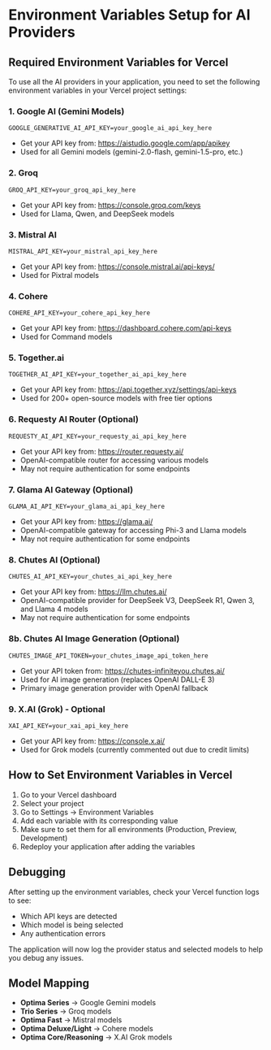 # Environment Variables Setup for AI Providers

## Required Environment Variables for Vercel

To use all the AI providers in your application, you need to set the following environment variables in your Vercel project settings:

### 1. Google AI (Gemini Models)
```
GOOGLE_GENERATIVE_AI_API_KEY=your_google_ai_api_key_here
```
- Get your API key from: https://aistudio.google.com/app/apikey
- Used for all Gemini models (gemini-2.0-flash, gemini-1.5-pro, etc.)

### 2. Groq
```
GROQ_API_KEY=your_groq_api_key_here
```
- Get your API key from: https://console.groq.com/keys
- Used for Llama, Qwen, and DeepSeek models

### 3. Mistral AI
```
MISTRAL_API_KEY=your_mistral_api_key_here
```
- Get your API key from: https://console.mistral.ai/api-keys/
- Used for Pixtral models

### 4. Cohere
```
COHERE_API_KEY=your_cohere_api_key_here
```
- Get your API key from: https://dashboard.cohere.com/api-keys
- Used for Command models

### 5. Together.ai
```
TOGETHER_AI_API_KEY=your_together_ai_api_key_here
```
- Get your API key from: https://api.together.xyz/settings/api-keys
- Used for 200+ open-source models with free tier options

### 6. Requesty AI Router (Optional)
```
REQUESTY_AI_API_KEY=your_requesty_ai_api_key_here
```
- Get your API key from: https://router.requesty.ai/
- OpenAI-compatible router for accessing various models
- May not require authentication for some endpoints

### 7. Glama AI Gateway (Optional)
```
GLAMA_AI_API_KEY=your_glama_ai_api_key_here
```
- Get your API key from: https://glama.ai/
- OpenAI-compatible gateway for accessing Phi-3 and Llama models
- May not require authentication for some endpoints

### 8. Chutes AI (Optional)
```
CHUTES_AI_API_KEY=your_chutes_ai_api_key_here
```
- Get your API key from: https://llm.chutes.ai/
- OpenAI-compatible provider for DeepSeek V3, DeepSeek R1, Qwen 3, and Llama 4 models
- May not require authentication for some endpoints

### 8b. Chutes AI Image Generation (Optional)
```
CHUTES_IMAGE_API_TOKEN=your_chutes_image_api_token_here
```
- Get your API token from: https://chutes-infiniteyou.chutes.ai/
- Used for AI image generation (replaces OpenAI DALL-E 3)
- Primary image generation provider with OpenAI fallback

### 9. X.AI (Grok) - Optional
```
XAI_API_KEY=your_xai_api_key_here
```
- Get your API key from: https://console.x.ai/
- Used for Grok models (currently commented out due to credit limits)

## How to Set Environment Variables in Vercel

1. Go to your Vercel dashboard
2. Select your project
3. Go to Settings → Environment Variables
4. Add each variable with its corresponding value
5. Make sure to set them for all environments (Production, Preview, Development)
6. Redeploy your application after adding the variables

## Debugging

After setting up the environment variables, check your Vercel function logs to see:
- Which API keys are detected
- Which model is being selected
- Any authentication errors

The application will now log the provider status and selected models to help you debug any issues.

## Model Mapping

- **Optima Series** → Google Gemini models
- **Trio Series** → Groq models  
- **Optima Fast** → Mistral models
- **Optima Deluxe/Light** → Cohere models
- **Optima Core/Reasoning** → X.AI Grok models 